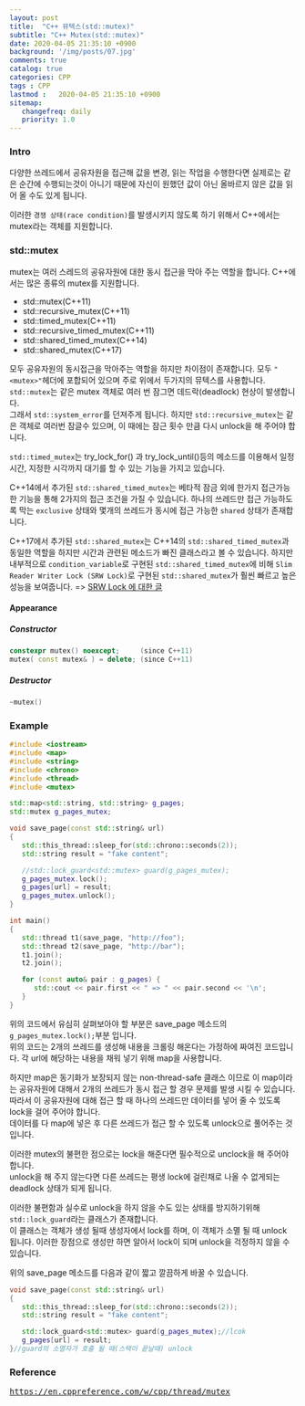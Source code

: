 ```yaml
---
layout: post
title:  "C++ 뮤텍스(std::mutex)"
subtitle: "C++ Mutex(std::mutex)"
date: 2020-04-05 21:35:10 +0900
background: '/img/posts/07.jpg'
comments: true
catalog: true
categories: CPP
tags : CPP
lastmod :   2020-04-05 21:35:10 +0900
sitemap:
   changefreq: daily
   priority: 1.0
---
```


### Intro

다양한 쓰레드에서 공유자원을 접근해 값을 변경, 읽는 작업을 수행한다면 실제로는 같은 순간에 수행되는것이 아니기 때문에 자신이 원했던 값이 아닌 올바르지 않은 값을 읽어 올 수도 있게 됩니다.

이러한 `경쟁 상태(race condition)`를 발생시키지 않도록 하기 위해서 C++에서는 mutex라는 객체를 지원합니다.

### std::mutex

mutex는 여러 스레드의 공유자원에 대한 동시 접근을 막아 주는 역할을 합니다. C++에서는 많은 종류의 mutex를 지원합니다.

- std::mutex(C++11)
- std::recursive_mutex(C++11)
- std::timed_mutex(C++11)
- std::recursive_timed_mutex(C++11)
- std::shared_timed_mutex(C++14)
- std::shared_mutex(C++17)

모두 공유자원의 동시접근을 막아주는 역할을 하지만 차이점이 존재합니다. 모두 `"<mutex>"`헤더에 포합되어 있으며 주로 위에서 두가지의 뮤텍스를 사용합니다.  
`std::mutex`는 같은 mutex 객체로 여러 번 잠그면 데드락(deadlock) 현상이 발생합니다.  
그래서 `std::system_error`를 던져주게 됩니다. 하지만 `std::recursive_mutex`는 같은 객체로 여러번 잠글수 있으며, 이 때에는 잠근 횟수 만큼 다시 unlock을 해 주어야 합니다.

`std::timed_mutex`는 try_lock_for() 과 try_lock_until()등의 메소드를 이용해서 일정시간, 지정한 시각까지 대기를 할 수 있는 기능을 가지고 있습니다.

C++14에서 추가된 `std::shared_timed_mutex`는 베타적 잠금 외에 한가지 접근가능한 기능을 통해 2가지의 접근 조건을 가질 수 있습니다. 하나의 쓰레드만 접근 가능하도록 막는 `exclusive` 상태와 몇개의 쓰레드가 동시에 접근 가능한 `shared` 상태가 존재합니다.

C++17에서 추가된 `std::shared_mutex`는 C++14의 `std::shared_timed_mutex`과 동일한 역할을 하지만 시간과 관련된 메소드가 빠진 클래스라고 볼 수 있습니다. 하지만 내부적으로 `condition_variable`로 구현된 `std::shared_timed_mutex`에 비해 `Slim Reader Writer Lock (SRW Lock)`로 구현된 `std::shared_mutex`가 훨씬 빠르고 높은 성능을 보여줍니다. => [SRW Lock 에 대한 글](https://docs.microsoft.com/en-us/windows/win32/sync/slim-reader-writer--srw--locks)

#### Appearance

##### Constructor

```cpp
constexpr mutex() noexcept;     (since C++11)
mutex( const mutex& ) = delete; (since C++11)
```

##### Destructor

```cpp
~mutex()
```

### Example

```cpp
#include <iostream>
#include <map>
#include <string>
#include <chrono>
#include <thread>
#include <mutex>

std::map<std::string, std::string> g_pages;
std::mutex g_pages_mutex;

void save_page(const std::string& url)
{
   std::this_thread::sleep_for(std::chrono::seconds(2));
   std::string result = "fake content";

   //std::lock_guard<std::mutex> guard(g_pages_mutex);
   g_pages_mutex.lock();
   g_pages[url] = result;
   g_pages_mutex.unlock();
}

int main()
{
   std::thread t1(save_page, "http://foo");
   std::thread t2(save_page, "http://bar");
   t1.join();
   t2.join();

   for (const auto& pair : g_pages) {
      std::cout << pair.first << " => " << pair.second << '\n';
   }
}

```

위의 코드에서 유심히 살펴보아야 할 부분은 save_page 메소드의 `g_pages_mutex.lock();`부분 입니다.  
위의 코드는 2개의 쓰레드를 생성해 내용을 크롤링 해온다는 가정하에 짜여진 코드입니다. 각 url에 해당하는 내용을 채워 넣기 위해 map을 사용합니다.

하지만 map은 동기화가 보장되지 않는 non-thread-safe 클래스 이므로 이 map이라는 공유자원에 대해서 2개의 쓰레드가 동시 접근 할 경우 문제를 발생 시킬 수 있습니다.  
따라서 이 공유자원에 대해 접근 할 때 하나의 쓰레드만 데이터를 넣어 줄 수 있도록 lock을 걸어 주어야 합니다.  
데이터를 다 map에 넣은 후 다른 쓰레드가 접근 할 수 있도록 unlock으로 풀어주는 것입니다.

이러한 mutex의 불편한 점으로는 lock을 해준다면 필수적으로 unclock을 해 주어야 합니다.  
unlock을 해 주지 않는다면 다른 쓰레드는 평생 lock에 걸린채로 나올 수 없게되는 deadlock 상태가 되게 됩니다.

이러한 불편함과 실수로 unlock을 하지 않을 수도 있는 상태를 방지하기위해 `std::lock_guard`라는 클래스가 존재합니다.  
이 클래스는 객체가 생성 될때 생성자에서 lock를 하며, 이 객체가 소멸 될 때 unlock 됩니다. 이러한 장점으로 생성만 하면 알아서 lock이 되며 unlock을 걱정하지 않을 수 있습니다.

위의 save_page 메소드를 다음과 같이 짧고 깔끔하게 바꿀 수 있습니다.

```cpp
void save_page(const std::string& url)
{
   std::this_thread::sleep_for(std::chrono::seconds(2));
   std::string result = "fake content";

   std::lock_guard<std::mutex> guard(g_pages_mutex);//lcok
   g_pages[url] = result;
}//guard의 소멸자가 호출 될 때(스택이 끝날때) unlock
```

### Reference

<pre>
<a href="https://en.cppreference.com/w/cpp/thread/mutex">https://en.cppreference.com/w/cpp/thread/mutex</a>
</pre>
